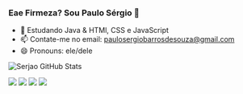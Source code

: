 ### Eae Firmeza? Sou Paulo Sérgio 👋

- 🌱 Estudando Java & HTMl, CSS e JavaScript
- 📫 Contate-me no email: paulosergiobarrosdesouza@gmail.com
- 😄 Pronouns: ele/dele

![Serjao GitHub Stats](https://github-readme-stats.vercel.app/api?username=eiSerjao&show_icons=true&theme=dracula)

![](https://img.shields.io/badge/Java-ED8B00?style=for-the-badge&logo=openjdk&logoColor=white)
![](https://img.shields.io/badge/HTML5-E34F26?style=for-the-badge&logo=html5&logoColor=white)
![](https://img.shields.io/badge/CSS3-1572B6?style=for-the-badge&logo=css3&logoColor=white)
![](https://img.shields.io/badge/JavaScript-F7DF1E?style=for-the-badge&logo=javascript&logoColor=black)
